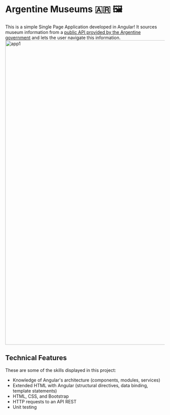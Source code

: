 # Argentine Museums :argentina: 🖼
This is a simple Single Page Application developed in Angular! It sources museum information from a [public API provided by the Argentine government](https://www.cultura.gob.ar/api/v2.0/) and lets the user navigate this information.
<img width="960" alt="app1" src="https://user-images.githubusercontent.com/103398826/213904987-ced8d941-5afd-4689-b8ed-7e2d68dc3c98.png">
## Technical Features
These are some of the skills displayed in this project:
* Knowledge of Angular's architecture (components, modules, services)
* Extended HTML with Angular (structural directives, data binding, template statements)
* HTML, CSS, and Bootstrap
* HTTP requests to an API REST
* Unit testing
